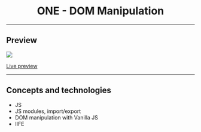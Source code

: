 <h1 align="center">ONE - DOM Manipulation</h1>
<hr>
<h2>Preview</h2>
<a align="center"><img src="https://user-images.githubusercontent.com/106234166/200193483-53d3a444-ac8d-4c0a-bd5f-25081a029f5b.png"></a>
<p><a href="https://one-09-js-dom-manipulation-mgastonportillo.vercel.app/">Live preview</a></p>

<hr>
<h2>Concepts and technologies</h2>
<ul>
<li>JS</li>
<li>JS modules, import/export</li>
<li>DOM manipulation with Vanilla JS</li>
<li>IIFE</li>
</ul>
